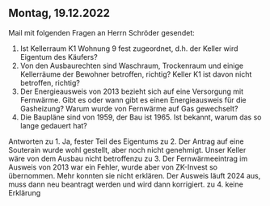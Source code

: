## Montag, 19.12.2022
Mail mit folgenden Fragen an Herrn Schröder gesendet:

1. Ist Kellerraum K1 Wohnung 9 fest zugeordnet, d.h. der Keller wird Eigentum des Käufers?
2. Von den Ausbaurechten sind Waschraum, Trockenraum und einige Kellerräume der Bewohner betroffen, richtig? Keller K1 ist davon nicht betroffen, richtig?
3. Der Energieausweis von 2013 bezieht sich auf eine Versorgung mit Fernwärme. Gibt es oder wann gibt es einen Energieausweis für die Gasheizung? Warum wurde von Fernwärme auf Gas gewechselt?
4. Die Baupläne sind von 1959, der Bau ist 1965. Ist bekannt, warum das so lange gedauert hat?

Antworten
zu 1. Ja, fester Teil des Eigentums
zu 2. Der Antrag auf eine Souterain wurde wohl gestellt, aber noch nicht genehmigt. Unser Keller wäre von dem Ausbau nicht betroffenzu
zu 3. Der Fernwärmeeintrag im Ausweis von 2013 war ein Fehler, wurde aber von ZK-Invest so übernommen. Mehr konnten sie nicht erklären. Der Ausweis läuft 2024 aus, muss dann neu beantragt werden und wird dann korrigiert.
zu 4. keine Erklärung

